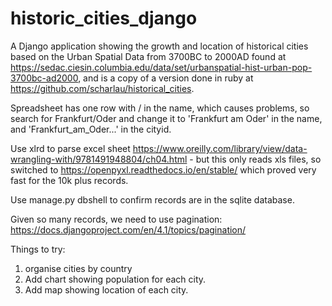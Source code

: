 # historic_cities_django
A Django application showing the growth and location of historical cities based on the Urban Spatial Data from 3700BC to 2000AD found at https://sedac.ciesin.columbia.edu/data/set/urbanspatial-hist-urban-pop-3700bc-ad2000, and is a copy of a version done in ruby at https://github.com/scharlau/historical_cities.

Spreadsheet has one row with / in the name, which causes problems, so search for Frankfurt/Oder and change it to 'Frankfurt am Oder' in the name, and 'Frankfurt_am_Oder...' in the cityid.

Use xlrd to parse excel sheet https://www.oreilly.com/library/view/data-wrangling-with/9781491948804/ch04.html - but this only reads xls files, so switched to https://openpyxl.readthedocs.io/en/stable/ which proved very fast for the 10k plus records.

Use manage.py dbshell to confirm records are in the sqlite database.

Given so many records, we need to use pagination: https://docs.djangoproject.com/en/4.1/topics/pagination/

Things to try:
1. organise cities by country
2. Add chart showing population for each city.
3. Add map showing location of each city.



